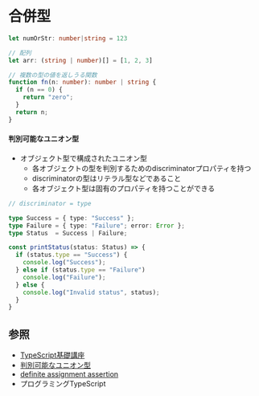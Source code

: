 # 合併型

```ts
let numOrStr: number|string = 123

// 配列
let arr: (string | number)[] = [1, 2, 3]

// 複数の型の値を返しうる関数
function fn(n: number): number | string {
  if (n == 0) {
    return "zero";
  }
  return n;
}
```

#### 判別可能なユニオン型
- オブジェクト型で構成されたユニオン型
  - 各オブジェクトの型を判別するためのdiscriminatorプロパティを持つ
  - discriminatorの型はリテラル型などであること
  - 各オブジェクト型は固有のプロパティを持つことができる

```ts
// discriminator = type

type Success = { type: "Success" };
type Failure = { type: "Failure"; error: Error };
type Status  = Success | Failure;

const printStatus(status: Status) => {
  if (status.type == "Success") {
    console.log("Success");
  } else if (status.type == "Failure")
    console.log("Failure");
  } else {
    console.log("Invalid status", status);
  }
}
```

## 参照
- [TypeScript基礎講座](https://www.udemy.com/course/typescript-y/)
- [判別可能なユニオン型](https://typescriptbook.jp/reference/values-types-variables/discriminated-union)
- [definite assignment assertion](https://typescriptbook.jp/reference/values-types-variables/definite-assignment-assertion)
- プログラミングTypeScript
